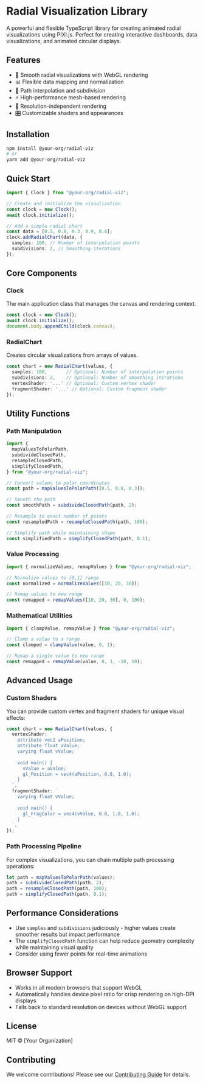 # Radial Visualization Library

A powerful and flexible TypeScript library for creating animated radial visualizations using PIXI.js. Perfect for creating interactive dashboards, data visualizations, and animated circular displays.

## Features

- 🎨 Smooth radial visualizations with WebGL rendering
- 📊 Flexible data mapping and normalization
- 🔄 Path interpolation and subdivision
- ⚡ High-performance mesh-based rendering
- 📱 Resolution-independent rendering
- 🎛️ Customizable shaders and appearances

## Installation

```bash
npm install @your-org/radial-viz
# or
yarn add @your-org/radial-viz
```

## Quick Start

```typescript
import { Clock } from "@your-org/radial-viz";

// Create and initialize the visualization
const clock = new Clock();
await clock.initialize();

// Add a simple radial chart
const data = [0.5, 0.8, 0.3, 0.9, 0.6];
clock.addRadialChart(data, {
  samples: 100, // Number of interpolation points
  subdivisions: 2, // Smoothing iterations
});
```

## Core Components

### Clock

The main application class that manages the canvas and rendering context.

```typescript
const clock = new Clock();
await clock.initialize();
document.body.appendChild(clock.canvas);
```

### RadialChart

Creates circular visualizations from arrays of values.

```typescript
const chart = new RadialChart(values, {
  samples: 100,       // Optional: Number of interpolation points
  subdivisions: 2,    // Optional: Number of smoothing iterations
  vertexShader: '...' // Optional: Custom vertex shader
  fragmentShader: '...' // Optional: Custom fragment shader
});
```

## Utility Functions

### Path Manipulation

```typescript
import {
  mapValuesToPolarPath,
  subdivideClosedPath,
  resampleClosedPath,
  simplifyClosedPath,
} from "@your-org/radial-viz";

// Convert values to polar coordinates
const path = mapValuesToPolarPath([0.5, 0.8, 0.3]);

// Smooth the path
const smoothPath = subdivideClosedPath(path, 2);

// Resample to exact number of points
const resampledPath = resampleClosedPath(path, 100);

// Simplify path while maintaining shape
const simplifiedPath = simplifyClosedPath(path, 0.1);
```

### Value Processing

```typescript
import { normalizeValues, remapValues } from "@your-org/radial-viz";

// Normalize values to [0,1] range
const normalized = normalizeValues([10, 20, 30]);

// Remap values to new range
const remapped = remapValues([10, 20, 30], 0, 100);
```

### Mathematical Utilities

```typescript
import { clampValue, remapValue } from "@your-org/radial-viz";

// Clamp a value to a range
const clamped = clampValue(value, 0, 1);

// Remap a single value to new range
const remapped = remapValue(value, 0, 1, -10, 10);
```

## Advanced Usage

### Custom Shaders

You can provide custom vertex and fragment shaders for unique visual effects:

```typescript
const chart = new RadialChart(values, {
  vertexShader: `
    attribute vec2 aPosition;
    attribute float aValue;
    varying float vValue;
    
    void main() {
      vValue = aValue;
      gl_Position = vec4(aPosition, 0.0, 1.0);
    }
  `,
  fragmentShader: `
    varying float vValue;
    
    void main() {
      gl_FragColor = vec4(vValue, 0.0, 1.0, 1.0);
    }
  `,
});
```

### Path Processing Pipeline

For complex visualizations, you can chain multiple path processing operations:

```typescript
let path = mapValuesToPolarPath(values);
path = subdivideClosedPath(path, 2);
path = resampleClosedPath(path, 100);
path = simplifyClosedPath(path, 0.1);
```

## Performance Considerations

- Use `samples` and `subdivisions` judiciously - higher values create smoother results but impact performance
- The `simplifyClosedPath` function can help reduce geometry complexity while maintaining visual quality
- Consider using fewer points for real-time animations

## Browser Support

- Works in all modern browsers that support WebGL
- Automatically handles device pixel ratio for crisp rendering on high-DPI displays
- Falls back to standard resolution on devices without WebGL support

## License

MIT © [Your Organization]

## Contributing

We welcome contributions! Please see our [Contributing Guide](CONTRIBUTING.md) for details.
